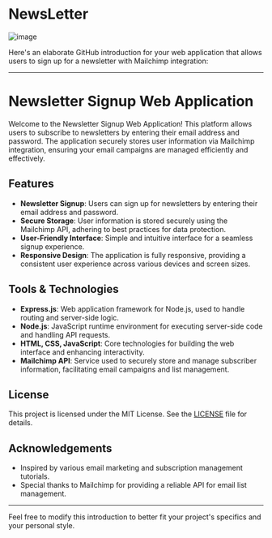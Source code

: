 # NewsLetter
![image](https://github.com/user-attachments/assets/3d36b86c-f4ca-41d4-9ebb-47efbc426ec2)

Here's an elaborate GitHub introduction for your web application that allows users to sign up for a newsletter with Mailchimp integration:

---

# Newsletter Signup Web Application

Welcome to the Newsletter Signup Web Application! This platform allows users to subscribe to newsletters by entering their email address and password. The application securely stores user information via Mailchimp integration, ensuring your email campaigns are managed efficiently and effectively.

## Features

- **Newsletter Signup**: Users can sign up for newsletters by entering their email address and password.
- **Secure Storage**: User information is stored securely using the Mailchimp API, adhering to best practices for data protection.
- **User-Friendly Interface**: Simple and intuitive interface for a seamless signup experience.
- **Responsive Design**: The application is fully responsive, providing a consistent user experience across various devices and screen sizes.

## Tools & Technologies

- **Express.js**: Web application framework for Node.js, used to handle routing and server-side logic.
- **Node.js**: JavaScript runtime environment for executing server-side code and handling API requests.
- **HTML, CSS, JavaScript**: Core technologies for building the web interface and enhancing interactivity.
- **Mailchimp API**: Service used to securely store and manage subscriber information, facilitating email campaigns and list management.


## License

This project is licensed under the MIT License. See the [LICENSE](LICENSE) file for details.

## Acknowledgements

- Inspired by various email marketing and subscription management tutorials.
- Special thanks to Mailchimp for providing a reliable API for email list management.

---

Feel free to modify this introduction to better fit your project's specifics and your personal style.

